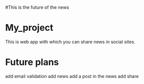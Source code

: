 #This is the future of the  news
# My_project
This is web app with which you can share news in social sites.
# Future plans
add email validation
add news 
add a post in the news
add share 

